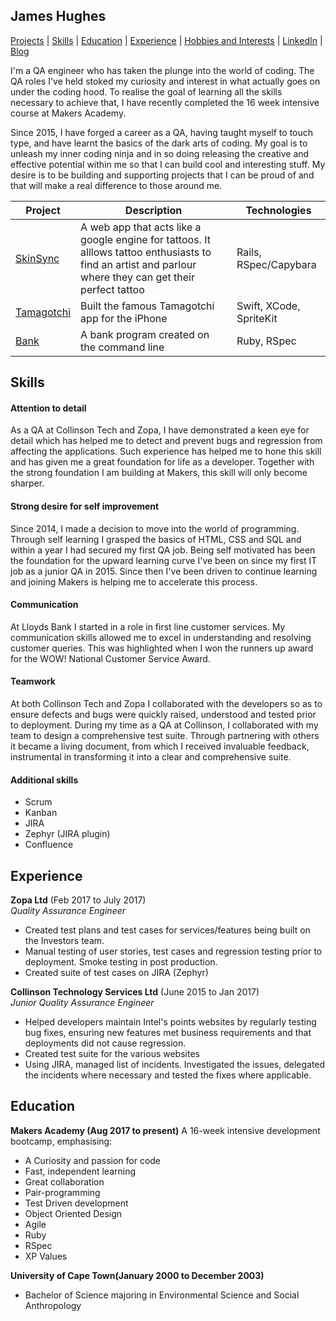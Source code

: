 ## James Hughes

[Projects](#projects) | [Skills](#skills) | [Education](#education) | [Experience](#experience) | [Hobbies and Interests](#hobbies-and-interests) | [LinkedIn](https://www.linkedin.com/in/james-hughes) | [Blog](https://medium.com/@hugjimbo77)

I'm a QA engineer who has taken the plunge into the world of coding. The QA roles I've held stoked my curiosity and interest in what actually goes on under the coding hood. To realise the goal of learning all the skills necessary to achieve that, I have recently completed the 16 week intensive course at Makers Academy.

Since 2015, I have forged a career as a QA, having taught myself to touch type, and have learnt the basics of the dark arts of coding. My goal is to unleash my inner coding ninja and in so doing releasing the creative and effective potential within me so that I can build cool and interesting stuff. My desire is to be building and supporting projects that I can be proud of and that will make a real difference to those around me.

Project   | Description | Technologies |
|---        |---         |---           |
| [SkinSync](https://github.com/benjaminsunderland/SkinSync) | A web app that acts like a google engine for tattoos. It alllows tattoo enthusiasts to find an artist and parlour where they can get their perfect tattoo  | Rails, RSpec/Capybara |
|[Tamagotchi](https://github.com/benjaminsunderland/Tamagotchi-)| Built the famous Tamagotchi app for the iPhone | Swift, XCode, SpriteKit|
| [Bank](https://github.com/jameshughes7/bank_tech_test) | A bank program created on the command line | Ruby, RSpec |

## Skills

#### Attention to detail
As a QA at Collinson Tech and Zopa, I have demonstrated a keen eye for detail which has helped me to detect and prevent bugs and regression from affecting the applications. Such experience has helped me to hone this skill and has given me a great foundation for life as a developer. Together with the strong foundation I am building at Makers, this skill will only become sharper.


#### Strong desire for self improvement
Since 2014, I made a decision to move into the world of programming. Through self learning I grasped the basics of HTML, CSS and SQL and within a year I had secured my first QA job. Being self motivated has been the foundation for the upward learning curve I've been on since my first IT job as a junior QA in 2015. Since then I've been driven to continue learning and joining Makers is helping me to accelerate this process.


#### Communication
At Lloyds Bank I started in a role in first line customer services. My communication skills allowed me to excel in understanding and resolving customer queries. This was highlighted when I won the runners up award for the WOW! National Customer Service Award.


#### Teamwork
At both Collinson Tech and Zopa I collaborated with the developers so as to ensure defects and bugs were quickly raised, understood and tested prior to deployment. During my time as a QA at Collinson, I collaborated with my team to design a comprehensive test suite. Through partnering with others it became a living document, from which I received invaluable feedback, instrumental in transforming it into a clear and comprehensive suite.


#### Additional skills
- Scrum
- Kanban
- JIRA
- Zephyr (JIRA plugin)
- Confluence


## Experience

**Zopa Ltd** (Feb 2017 to July 2017)    
*Quality Assurance Engineer*
- Created test plans and test cases for services/features being built on the Investors team.
- Manual testing of user stories, test cases and regression testing prior to deployment. Smoke testing in post production.
- Created suite of test cases on JIRA (Zephyr)

**Collinson Technology Services Ltd** (June 2015 to Jan 2017)   
*Junior Quality Assurance Engineer*
- Helped developers maintain Intel's points websites by regularly testing bug fixes, ensuring new features met business requirements and that deployments did not cause regression.
- Created test suite for the various websites
- Using JIRA, managed list of incidents. Investigated the issues, delegated the incidents where necessary and tested the fixes where applicable.


## Education

**Makers Academy (Aug 2017 to present)**
A 16-week intensive development bootcamp, emphasising:
- A Curiosity and passion for code
- Fast, independent learning
- Great collaboration
- Pair-programming
- Test Driven development
- Object Oriented Design
- Agile
- Ruby
- RSpec
- XP Values


**University of Cape Town(January 2000 to December 2003)**
- Bachelor of Science majoring in Environmental Science and Social Anthropology
